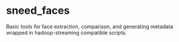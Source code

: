 sneed_faces
===========

Basic tools for face extraction, comparison, and generating metadata wrapped in hadoop-streaming compatible scripts.

